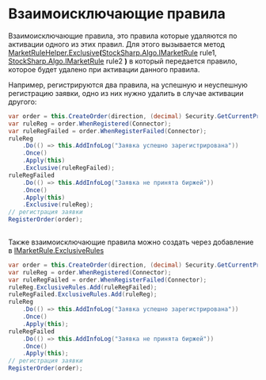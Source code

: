 # Взаимоисключающие правила

Взаимоисключающие правила, это правила которые удаляются по активации одного из этих правил. Для этого вызывается метод [MarketRuleHelper.Exclusive](xref:StockSharp.Algo.MarketRuleHelper.Exclusive(StockSharp.Algo.IMarketRule,StockSharp.Algo.IMarketRule))**(**[StockSharp.Algo.IMarketRule](xref:StockSharp.Algo.IMarketRule) rule1, [StockSharp.Algo.IMarketRule](xref:StockSharp.Algo.IMarketRule) rule2 **)** в который передается правило, которое будет удалено при активации данного правила.

Например, регистрируются два правила, на успешную и неуспешную регистрацию заявки, одно из них нужно удалить в случае активации другого:

```cs
var order = this.CreateOrder(direction, (decimal) Security.GetCurrentPrice(direction), Volume);
var ruleReg = order.WhenRegistered(Connector);
var ruleRegFailed = order.WhenRegisterFailed(Connector);
ruleReg
	.Do(() => this.AddInfoLog("Заявка успешно зарегистрирована"))
	.Once()
	.Apply(this)
	.Exclusive(ruleRegFailed);
ruleRegFailed
	.Do(() => this.AddInfoLog("Заявка не принята биржей"))
	.Once()
	.Apply(this)
	.Exclusive(ruleReg);
// регистрация заявки
RegisterOrder(order);
		
```

Также взаимоисключающие правила можно создать через добавление в [IMarketRule.ExclusiveRules](xref:StockSharp.Algo.IMarketRule.ExclusiveRules)

```cs
var order = this.CreateOrder(direction, (decimal) Security.GetCurrentPrice(direction), Volume);
var ruleReg = order.WhenRegistered(Connector);
var ruleRegFailed = order.WhenRegisterFailed(Connector);
ruleReg.ExclusiveRules.Add(ruleRegFailed);
ruleRegFailed.ExclusiveRules.Add(ruleReg);
ruleReg
	.Do(() => this.AddInfoLog("Заявка успешно зарегистрирована"))
	.Once()
	.Apply(this);
ruleRegFailed
	.Do(() => this.AddInfoLog("Заявка не принята биржей"))
	.Once()
	.Apply(this);
// регистрация заявки
RegisterOrder(order);
		
```
